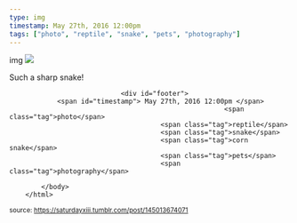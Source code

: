 ```yaml
---
type: img
timestamp: May 27th, 2016 12:00pm
tags: ["photo", "reptile", "snake", "pets", "photography"]
---
```

img
<img src="https://saturdayxiii.github.io/media/145013674071.jpg"/>
                                                                                          
Such a sharp snake!
 
                                    
                
                
                
                
                                <div id="footer">
                <span id="timestamp"> May 27th, 2016 12:00pm </span>
                                                          <span class="tag">photo</span>
                                          <span class="tag">reptile</span>
                                          <span class="tag">snake</span>
                                          <span class="tag">corn snake</span>
                                          <span class="tag">pets</span>
                                          <span class="tag">photography</span>
                                                    
            </body>
        </html>

        
<small>source: https://saturdayxiii.tumblr.com/post/145013674071</small>